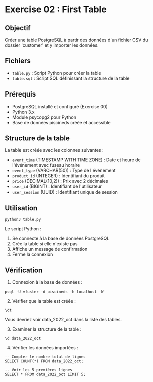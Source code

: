 # Exercise 02 : First Table

## Objectif
Créer une table PostgreSQL à partir des données d'un fichier CSV du dossier 'customer' et y importer les données.

## Fichiers
- `table.py` : Script Python pour créer la table
- `table.sql` : Script SQL définissant la structure de la table

## Prérequis
- PostgreSQL installé et configuré (Exercise 00)
- Python 3.x
- Module psycopg2 pour Python
- Base de données piscineds créée et accessible

## Structure de la table
La table est créée avec les colonnes suivantes :

- `event_time` (TIMESTAMP WITH TIME ZONE) : Date et heure de l'événement avec fuseau horaire
- `event_type` (VARCHAR(50)) : Type de l'événement
- `product_id` (INTEGER) : Identifiant du produit
- `price` (DECIMAL(10,2)) : Prix avec 2 décimales
- `user_id` (BIGINT) : Identifiant de l'utilisateur
- `user_session` (UUID) : Identifiant unique de session

## Utilisation

```
python3 table.py
```

Le script Python :

1. Se connecte à la base de données PostgreSQL
2. Crée la table si elle n'existe pas
3. Affiche un message de confirmation
4. Ferme la connexion

## Vérification
1. Connexion à la base de données :
```
psql -U vfuster -d piscineds -h localhost -W
```

2. Vérifier que la table est créée :
```
\dt
```
Vous devriez voir data_2022_oct dans la liste des tables.

3. Examiner la structure de la table :
```
\d data_2022_oct
```

4. Vérifier les données importées :
```
-- Compter le nombre total de lignes
SELECT COUNT(*) FROM data_2022_oct;

-- Voir les 5 premières lignes
SELECT * FROM data_2022_oct LIMIT 5;
```

